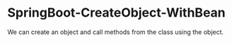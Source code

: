 # SpringBoot-CreateObject-WithBean

We can create an object and call methods from the class using the object. 

